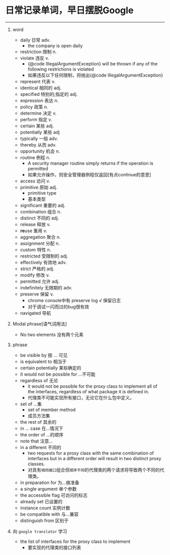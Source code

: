 # 日常记录单词，早日摆脱Google #

----------
1. word	
	- daily 日常 adv.
		- the company is open daily 
	- restriction 限制 n.
	- violate 违反 v.
		- {@code IllegalArgumentException} will be thrown if any of the following restrictions is violated 
		- 如果违反以下任何限制，将抛出{@code IllegalArgumentException}
	- represent 代表 v.
	- identical 相同的 adj.
	- specified 特别的;指定的 adj.
	- expression 表达 n.
	- policy 政策 n.
	- determine 决定 v.
	- perform 指定 v.
	- certain 某些 adj.
	- potentially 某些 adj
	- typically 一般 adv.
	- thereby 从而 adv.
	- opportunity 机会 n.
	- routine 例程 n.
		- A security manager routine simply returns if the operation is permitted
		- 如果允许操作，则安全管理器例程仅返回[有点continue的意思]
	- access 访问 v. 
	- primitive 原始 adj.
		- primitive type
		- 基本类型
	- significant 重要的 adj.
	- combination 组合 n.
	- distinct 不同的 adj.
	- release 释放 v.
	- **re**use 重用 v.
	- aggregation 聚合 n.
	- assignment 分配 n.
	- custom 特性 n.
	- restricted 受限制的 adj.
	- effectively 有效地 adv.
	- strict 严格的 adj.
	- modify 修改 v.
	- permitted 允许 adj.
	- indefinitely 无限期的 adv.
	- preserve 保留 v.
		- chrome console中有 preserve log √ 保留日志
		- 对于调试一闪而过的bug很有效
	- navigated 导航

2. Modal phrase[语气词用法]
	- No two elements 没有两个元素
		
3. phrase
	- be visible by 按 ... 可见
	- is equivalent to 相当于
	- certain potentially 某些确定的
	- it would not be possible for ...不可能
	- regardless of 无论
		- it would not be possible for the proxy class to implement all of the interfaces, regardless of what package it is defined in.
		- 代理类不可能实现所有接口，无论它在什么包中定义。
	- set of ...集
		- set of member method  
		- 成员方法集
	- the rest of 其余的 
	- in ... case 在...情况下
	- the order of ...的顺序
	- note that 注意...
	- in a different 不同的
		- two requests for a proxy class with the same combination of interfaces but in a different order will result in two distinct proxy classes.
		- 对具有`相同接口`组合但`顺序不同`的代理类的两个请求将导致两个不同的代理类。
	- in preparation for 为...做准备
	- a single argument 单个参数
	- the accessible flag 可访问的标志
	- already set 已设置的
	- instance count 实例计数
	- be compatible with 与...兼容
	- distinguish from 区别于

4. 向 `google translator` 学习
	- the list of interfaces for the proxy class to implement
		- 要实现的代理类的接口列表
	